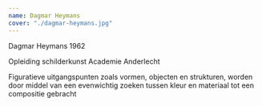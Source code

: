 ```yaml
---
name: Dagmar Heymans
cover: "./dagmar-heymans.jpg"
---
```

Dagmar Heymans  1962

Opleiding schilderkunst Academie Anderlecht 

Figuratieve uitgangspunten zoals vormen, objecten en strukturen, worden door middel van een evenwichtig zoeken tussen kleur en materiaal tot een compositie gebracht